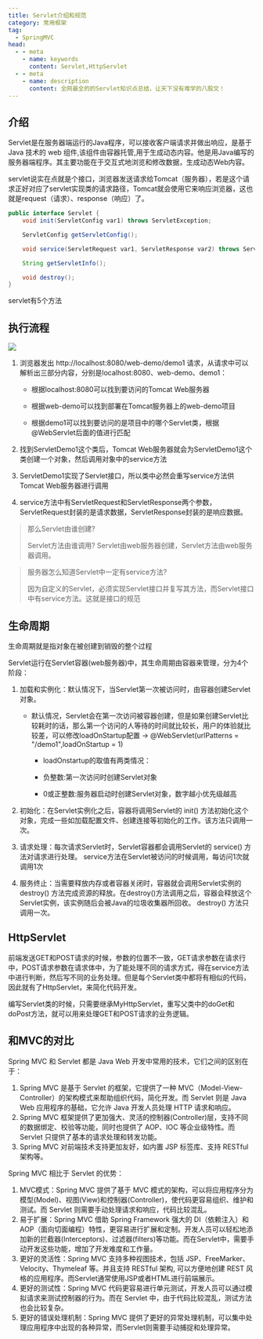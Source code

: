 ```yaml
---
title: Servlet介绍和规范
category: 常用框架
tag:
  - SpringMVC
head:
  - - meta
    - name: keywords
      content: Servlet,HttpServlet
  - - meta
    - name: description
      content: 全网最全的的Servlet知识点总结，让天下没有难学的八股文！
---
```




## 介绍

Servlet是在服务器端运行的Java程序，可以接收客户端请求并做出响应，是基于 Java 技术的 web 组件,该组件由容器托管,用于生成动态内容。他是用Java编写的服务器端程序。其主要功能在于交互式地浏览和修改数据，生成动态Web内容。

servlet说实在点就是个接口，浏览器发送请求给Tomcat（服务器），若是这个请求正好对应了servlet实现类的请求路径，Tomcat就会使用它来响应浏览器，这也就是request（请求）、response（响应）了。

```java
public interface Servlet {
    void init(ServletConfig var1) throws ServletException;

    ServletConfig getServletConfig();

    void service(ServletRequest var1, ServletResponse var2) throws ServletException, IOException;

    String getServletInfo();

    void destroy();
}
```



servlet有5个方法

## 执行流程



![](https://seven97-blog.oss-cn-hangzhou.aliyuncs.com/imgs/202404281539011.png)

1. 浏览器发出 http://localhost:8080/web-demo/demo1 请求，从请求中可以解析出三部分内容，分别是localhost:8080、web-demo、demo1：

   - 根据localhost:8080可以找到要访问的Tomcat Web服务器

   - 根据web-demo可以找到部署在Tomcat服务器上的web-demo项目

   - 根据demo1可以找到要访问的是项目中的哪个Servlet类，根据@WebServlet后面的值进行匹配

2. 找到ServletDemo1这个类后，Tomcat Web服务器就会为ServletDemo1这个类创建一个对象，然后调用对象中的service方法
3. ServletDemo1实现了Servlet接口，所以类中必然会重写service方法供Tomcat Web服务器进行调用
4. service方法中有ServletRequest和ServletResponse两个参数，ServletRequest封装的是请求数据，ServletResponse封装的是响应数据。

 

> 那么Servlet由谁创建? 
>
> Servlet方法由谁调用? Servlet由web服务器创建，Servlet方法由web服务器调用。

 

> 服务器怎么知道Servlet中一定有service方法?
>
>  因为自定义的Servlet，必须实现Servlet接口并复写其方法，而Servlet接口中有service方法。这就是接口的规范

 

## 生命周期

生命周期就是指对象在被创建到销毁的整个过程

Servlet运行在Servlet容器(web服务器)中，其生命周期由容器来管理，分为4个阶段：

1. 加载和实例化：默认情况下，当Servlet第一次被访问时，由容器创建Servlet对象。

   - 默认情况，Servlet会在第一次访问被容器创建，但是如果创建Servlet比较耗时的话，那么第一个访问的人等待的时间就比较长，用户的体验就比较差，可以修改loadOnStartup配置 -> @WebServlet(urlPatterns = "/demo1",loadOnStartup = 1) 

     - loadOnstartup的取值有两类情况：

     - 负整数:第一次访问时创建Servlet对象     

     - 0或正整数:服务器启动时创建Servlet对象，数字越小优先级越高

2. 初始化：在Servlet实例化之后，容器将调用Servlet的 init() 方法初始化这个对象，完成一些如加载配置文件、创建连接等初始化的工作。该方法只调用一次。
3. 请求处理：每次请求Servlet时，Servlet容器都会调用Servlet的 service() 方法对请求进行处理。 service方法在Servlet被访问的时候调用，每访问1次就调用1次
4. 服务终止：当需要释放内存或者容器关闭时，容器就会调用Servlet实例的 destroy() 方法完成资源的释放。在destroy()方法调用之后，容器会释放这个Servlet实例，该实例随后会被Java的垃圾收集器所回收。 destroy() 方法只调用一次。

## HttpServlet

前端发送GET和POST请求的时候，参数的位置不一致，GET请求参数在请求行中，POST请求参数在请求体中，为了能处理不同的请求方式，得在service方法中进行判断，然后写不同的业务处理。但是每个Servlet类中都将有相似的代码，因此就有了HttpServlet，来简化代码开发。

编写Servlet类的时候，只需要继承MyHttpServlet，重写父类中的doGet和doPost方法，就可以用来处理GET和POST请求的业务逻辑。

## 和MVC的对比

Spring MVC 和 Servlet 都是 Java Web 开发中常用的技术，它们之间的区别在于：

1. Spring MVC 是基于 Servlet 的框架，它提供了一种 MVC（Model-View-Controller）的架构模式来帮助组织代码，简化开发。而 Servlet 则是 Java Web 应用程序的基础，它允许 Java 开发人员处理 HTTP 请求和响应。
2. Spring MVC 框架提供了更加强大、灵活的控制器(Controller)层，支持不同的数据绑定、校验等功能，同时也提供了 AOP、IOC 等企业级特性。而 Servlet 只提供了基本的请求处理和转发功能。
3. Spring MVC 对前端技术支持更加友好，如内置 JSP 标签库、支持 RESTful 架构等。



Spring MVC 相比于 Servlet 的优势：

1. MVC模式：Spring MVC 提供了基于 MVC 模式的架构，可以将应用程序分为模型(Model)、视图(View)和控制器(Controller)，使代码更容易组织、维护和测试。而 Servlet 则需要手动处理请求和响应，代码比较混乱。
2. 易于扩展：Spring MVC 借助 Spring Framework 强大的 DI（依赖注入）和 AOP（面向切面编程）特性，更容易进行扩展和定制。开发人员可以轻松地添加新的拦截器(Interceptors)、过滤器(filters)等功能。而在Servlet中，需要手动开发这些功能，增加了开发难度和工作量。
3. 更好的灵活性：Spring MVC 支持多种视图技术，包括 JSP、FreeMarker、Velocity、Thymeleaf 等。并且支持 RESTful 架构, 可以方便地创建 REST 风格的应用程序。而Servlet通常使用JSP或者HTML进行前端展示。
4. 更好的测试性：Spring MVC 代码更容易进行单元测试，开发人员可以通过模拟请求来测试控制器的行为。而在 Servlet 中，由于代码比较混乱，测试方法也会比较复杂。
5. 更好的错误处理机制：Spring MVC 提供了更好的异常处理机制，可以集中处理应用程序中出现的各种异常，而Servlet则需要手动捕捉和处理异常。


<!-- @include: @article-footer.snippet.md -->     